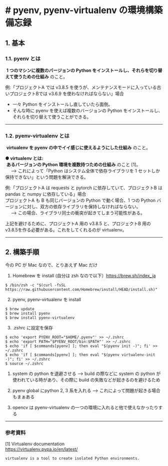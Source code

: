 # # pyenv, pyenv-virtualenv の環境構築備忘録

## 1. 基本
### 1.1. pyenv とは
&nbsp;**1 つのマシンに複数のバージョンの Python をインストールし、それらを切り替えて使うための仕組み**&nbsp;のこと。

例:「プロジェクトA では v3.8.5 を使うが、メンテナンスモードに入っている古いプロジェクトBでは v3.6.9 を使わなければならない」場合<br/>
- 一々 Python をインストールし直していたら面倒。
- そんな時に pyenv を使えば複数のバージョンの Python をインストールし、それらを切り替えて使うことができる。


---
### 1.2. pyenv-virtualenv とは
&nbsp;**virtualenv を pyenv の中でイイ感じに使えるようにした仕組み**&nbsp;のこと。<br/>

**● virtualenv とは:**<br/>
&nbsp;**あるバージョンの Python 環境を複数持つための仕組み**&nbsp;のこと [1]。<br/>
&emsp; --> これによって「Python はシステム全体で依存ライブラリを 1 セットしか保持できない」という問題を解決できる。<br/>

例:「プロジェクトA は requests と pytorch に依存していて、プロジェクトB は pandas と numpy に依存している」場合<br/>
プロジェクトA も B も同じバージョンの Python で動く場合、1 つの Python バージョンに対し、双方の依存ライブラリを保持しなければならない。<br/>
&emsp; --> この場合、ライブラリ同士の衝突が起きてしまう可能性がある。<br/>

上記を避けるために、プロジェクトA 用の v3.8.5 と、プロジェクトB 用の v3.8.5を作る必要がある。これをしてくれるのが virtualenv。<br/>

---
## 2. 構築手順
今の PC が Mac なので、とりあえず Mac だけ

1. Homebrew を install (自分は zsh なので以下）https://brew.sh/index_ja
```
$ /bin/zsh -c "$(curl -fsSL https://raw.githubusercontent.com/Homebrew/install/HEAD/install.sh)"
```


2. pyenv, pyenv-virtualenv を install
```
$ brew update
$ brew install pyenv
$ brew install pyenv-virtualenv
```


3. .zshrc に設定を保存
```
$ echo 'export PYENV_ROOT="$HOME/.pyenv"' >> ~/.zshrc
$ echo 'export PATH="$PYENV_ROOT/bin:$PATH"' >> ~/.zshrc
$ echo 'if [ $commands[pyenv] ]; then eval "$(pyenv init -)"; fi' >> ~/.zshrc
$ echo 'if [ $commands[pyenv] ]; then eval "$(pyenv virtualenv-init -)"; fi' >> ~/.zshrc
$ source ~/.zshrc
```


1. system の python を退避させる
--> build の際などに system の python が使われている時があり、その際に build の失敗などが起きるのを避けるため

2. pyenv global にpython 2, 3 系を入れる
--> これによって問題が起きる場合もまぁある

3. opencv は pyenv-virtualenv の一つの環境に入れると他で使えなかったりする



---
### 参考資料
[1] Virtualenv documentation <br/>
https://virtualenv.pypa.io/en/latest/
```
virtualenv is a tool to create isolated Python environments.
```
